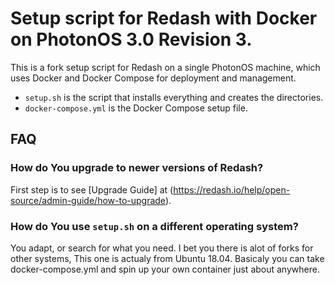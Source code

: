 # Setup script for Redash with Docker on PhotonOS 3.0 Revision 3.

This is a fork setup script for Redash on a single PhotonOS machine, which uses Docker and Docker Compose for deployment and management.

* `setup.sh` is the script that installs everything and creates the directories.
* `docker-compose.yml` is the Docker Compose setup file.

## FAQ

### How do You upgrade to newer versions of Redash?

First step is to see [Upgrade Guide] at (https://redash.io/help/open-source/admin-guide/how-to-upgrade).

### How do You use `setup.sh` on a different operating system?

You adapt, or search for what you need.
I bet you there is alot of forks for other systems, This one is actualy from Ubuntu 18.04.
Basicaly you can take docker-compose.yml and spin up your own container just about anywhere.
